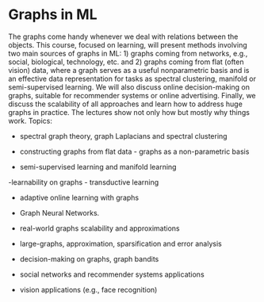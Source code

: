 # Graphs in ML 
The graphs come handy whenever we deal with relations between the objects.  This course, focused on learning, will present methods involving two main sources of graphs in ML: 1) graphs coming from networks, e.g., social, biological, technology, etc. and 2) graphs coming from flat (often vision) data, where a graph serves as a useful nonparametric basis and is an effective data representation for tasks as spectral clustering, manifold or semi-supervised learning. We will also discuss online decision-making on graphs, suitable for recommender systems or online advertising.  Finally, we  discuss the scalability of all approaches and learn how to address huge graphs in practice. The lectures show not only how but mostly why things work. 
Topics:
- spectral graph theory,  graph Laplacians and spectral clustering

- constructing graphs from flat data - graphs as a non-parametric basis

- semi-supervised learning and manifold learning

-learnability on graphs - transductive learning

- adaptive online learning with graphs
- Graph Neural Networks.
- real-world graphs scalability and approximations

- large-graphs, approximation, sparsification and error analysis

- decision-making on graphs, graph bandits

- social networks and recommender systems applications

- vision applications (e.g., face recognition)
